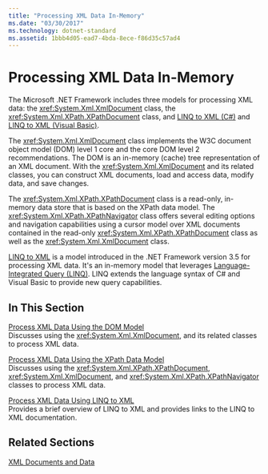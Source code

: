 ```yaml
---
title: "Processing XML Data In-Memory"
ms.date: "03/30/2017"
ms.technology: dotnet-standard
ms.assetid: 1bbb4d05-ead7-4bda-8ece-f86d35c57ad4
---
```

# Processing XML Data In-Memory
The Microsoft .NET Framework includes three models for processing XML data: the <xref:System.Xml.XmlDocument> class, the <xref:System.Xml.XPath.XPathDocument> class, and [LINQ to XML (C#)](../../linq/linq-xml-overview.md) and [LINQ to XML (Visual Basic)](../../linq/linq-xml-overview.md).  
  
 The <xref:System.Xml.XmlDocument> class implements the W3C document object model (DOM) level 1 core and the core DOM level 2 recommendations. The DOM is an in-memory (cache) tree representation of an XML document. With the <xref:System.Xml.XmlDocument> and its related classes, you can construct XML documents, load and access data, modify data, and save changes.  
  
 The <xref:System.Xml.XPath.XPathDocument> class is a read-only, in-memory data store that is based on the XPath data model. The <xref:System.Xml.XPath.XPathNavigator> class offers several editing options and navigation capabilities using a cursor model over XML documents contained in the read-only <xref:System.Xml.XPath.XPathDocument> class as well as the <xref:System.Xml.XmlDocument> class.  
  
 [LINQ to XML](../../linq/linq-xml-overview.md) is a model introduced in the .NET Framework version 3.5 for processing XML data. It's an in-memory model that leverages [Language-Integrated Query (LINQ)](../../../csharp/programming-guide/concepts/linq/index.md). LINQ extends the language syntax of C# and Visual Basic to provide new query capabilities.  
  
## In This Section  
 [Process XML Data Using the DOM Model](process-xml-data-using-the-dom-model.md)  
 Discusses using the <xref:System.Xml.XmlDocument>, and its related classes to process XML data.  
  
 [Process XML Data Using the XPath Data Model](process-xml-data-using-the-xpath-data-model.md)  
 Discusses using the <xref:System.Xml.XPath.XPathDocument>, <xref:System.Xml.XmlDocument>, and <xref:System.Xml.XPath.XPathNavigator> classes to process XML data.  
  
 [Process XML Data Using LINQ to XML](process-xml-data-using-linq-to-xml.md)  
 Provides a brief overview of LINQ to XML and provides links to the LINQ to XML documentation.  
  
## Related Sections  
 [XML Documents and Data](index.md)
